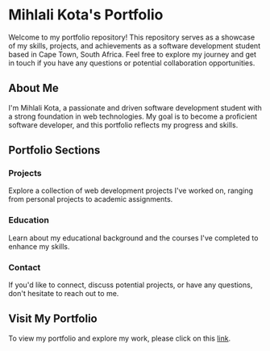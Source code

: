 # Mihlali Kota's Portfolio

Welcome to my portfolio repository! This repository serves as a showcase of my skills, projects, and achievements as a software development student based in Cape Town, South Africa. Feel free to explore my journey and get in touch if you have any questions or potential collaboration opportunities.

## About Me

I'm Mihlali Kota, a passionate and driven software development student with a strong foundation in web technologies. My goal is to become a proficient software developer, and this portfolio reflects my progress and skills.

## Portfolio Sections

### Projects

Explore a collection of web development projects I've worked on, ranging from personal projects to academic assignments.

### Education

Learn about my educational background and the courses I've completed to enhance my skills.

### Contact

If you'd like to connect, discuss potential projects, or have any questions, don't hesitate to reach out to me.

## Visit My Portfolio

To view my portfolio and explore my work, please click on this [link](https://mihlaliportfolio.netlify.app/).
